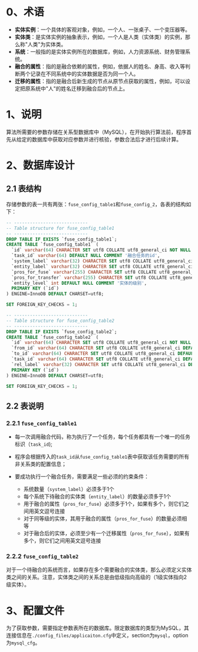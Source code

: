 # 0、术语
- **实体实例**：一个具体的客观对象，例如，一个人、一张桌子、一个变压器等。
- **实体类**：是实体实例的抽象表示，例如，一个人是人类（实体类）的实例，那么称"人类"为实体类。
- **系统**：一般指的是实体实例所在的数据库，例如，人力资源系统、财务管理系统。
- **融合的属性**：指的是融合依赖的属性，例如，依据人的姓名、身高、收入等判断两个记录在不同系统中的实体数据是否为同一个人。
- **迁移的属性**：指的是融合后新生成的节点从原节点获取的属性，例如，可以设定把原系统中"人"的姓名迁移到融合后的节点上。

# 1、说明
算法所需要的参数存储在关系型数据库中（MySQL），在开始执行算法前，程序首先从给定的数据库中获取对应参数并进行核验，参数合法后才进行后续计算。

# 2、数据库设计
## 2.1 表结构
存储参数的表一共有两张：`fuse_config_table1`和`fuse_config_2`，各表的结构如下：
```sql
-- ----------------------------
-- Table structure for fuse_config_table1
-- ----------------------------
DROP TABLE IF EXISTS `fuse_config_table1`;
CREATE TABLE `fuse_config_table1` (
  `id` varchar(64) CHARACTER SET utf8 COLLATE utf8_general_ci NOT NULL COMMENT '主键',
  `task_id` varchar(64) DEFAULT NULL COMMENT '融合任务的id',
  `system_label` varchar(32) CHARACTER SET utf8 COLLATE utf8_general_ci DEFAULT NULL COMMENT '待融合的系统的标签',
  `entity_label` varchar(32) CHARACTER SET utf8 COLLATE utf8_general_ci DEFAULT NULL COMMENT '待融合的系统中的实体的标签',
  `pros_for_fuse` varchar(255) CHARACTER SET utf8 COLLATE utf8_general_ci DEFAULT NULL COMMENT '依赖哪些属性来融合',
  `pros_for_transfer` varchar(255) CHARACTER SET utf8 COLLATE utf8_general_ci DEFAULT NULL COMMENT '融合后将哪些属性迁移到新生成的节点上',
  `entity_level` int DEFAULT NULL COMMENT '实体的级别',
  PRIMARY KEY (`id`)
) ENGINE=InnoDB DEFAULT CHARSET=utf8;

SET FOREIGN_KEY_CHECKS = 1;
```
```sql
-- ----------------------------
-- Table structure for fuse_config_table2
-- ----------------------------
DROP TABLE IF EXISTS `fuse_config_table2`;
CREATE TABLE `fuse_config_table2` (
  `id` varchar(64) CHARACTER SET utf8 COLLATE utf8_general_ci NOT NULL COMMENT '唯一标识',
  `from_id` varchar(64) CHARACTER SET utf8 COLLATE utf8_general_ci DEFAULT NULL COMMENT '引用fuse_config_table1中的主键，关系的开始实体',
  `to_id` varchar(64) CHARACTER SET utf8 COLLATE utf8_general_ci DEFAULT NULL COMMENT '引用fuse_config_table1中的主键，关系的终止实体',
  `task_id` varchar(64) CHARACTER SET utf8 COLLATE utf8_general_ci DEFAULT NULL COMMENT '融合任务的id',
  `rel_label` varchar(32) CHARACTER SET utf8 COLLATE utf8_general_ci DEFAULT NULL COMMENT '关系的标签',
  PRIMARY KEY (`id`)
) ENGINE=InnoDB DEFAULT CHARSET=utf8;

SET FOREIGN_KEY_CHECKS = 1;
```

## 2.2 表说明
### 2.2.1 `fuse_config_table1`

- 每一次调用融合代码，称为执行了一个任务，每个任务都具有一个唯一的任务标识（`task_id`);
- 程序会根据传入的`task_id`从`fuse_config_table1`表中获取该任务需要的所有非关系类的配置信息；
- 要成功执行一个融合任务，需要满足一些必须的约束条件：

    - 系统数量（`system_label`）必须多于1个
    - 每个系统下待融合的实体类（`entity_label`）的数量必须多于1个
    - 用于融合的属性（`pros_for_fuse`）必须多于1个，如果有多个，则它们之间用英文逗号连接
    - 对于同等级的实体，其用于融合的属性（`pros_for_fuse`）的数量必须相等
    - 对于融合后的实体，必须至少有一个迁移属性（`pros_for_fuse`），如果有多个，则它们之间用英文逗号连接
    

### 2.2.2 `fuse_config_table2`

对于一个待融合的系统而言，如果存在多个需要融合的实体类，那么必须定义实体类之间的关系。注意，实体类之间的关系总是由低级指向高级的（1级实体指向2级实体）。

# 3、配置文件
为了获取参数，需要指定参数表所在的数据库。限定数据库的类型为MySQL，其连接信息在`./config_files/applicaiton.cfg`中定义，section为`mysql`，option为`mysql_cfg`。